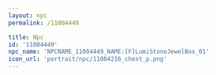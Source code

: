 ```yaml
---
layout: npc
permalink: /11004449

title: Npc
id: '11004449'
npc_name: 'NPCNAME_11004449_NAME:[F]LumiStoneJewelBox_01'
icon_url: 'portrait/npc/11004216_chest_p.png'
---
```

